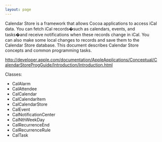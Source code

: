 ```yaml
---
layout: page
---
```


Calendar Store is a framework that allows Cocoa applications to access iCal data. You can fetch iCal records�such as calendars, events, and tasks�and receive notifications when these records change in iCal. You can also make some local changes to records and save them to the Calendar Store database. This document describes Calendar Store concepts and common programming tasks.

http://developer.apple.com/documentation/AppleApplications/Conceptual/CalendarStoreProgGuide/Introduction/Introduction.html

Classes:


* CalAlarm
* CalAttendee
* CalCalendar
* CalCalendarItem
* CalCalendarStore
* CalEvent
* CalNotificationCenter
* CalNthWeekDay
* CalRecurrenceEnd
* CalRecurrenceRule
* CalTask
